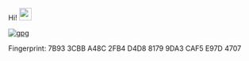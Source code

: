 Hi! <img src="https://media.giphy.com/media/hvRJCLFzcasrR4ia7z/giphy.gif" width="25px">

<!-- 
	badge gpg key 0x9DA3CAF5E97D4707
-->
[![gpg](https://img.shields.io/badge/gpg-0x9DA3CAF5E97D4707-red?style=plastic)](https://github.com/PatrikBrosell.gpg)

Fingerprint: 7B93 3CBB A48C 2FB4 D4D8  8179 9DA3 CAF5 E97D 4707
